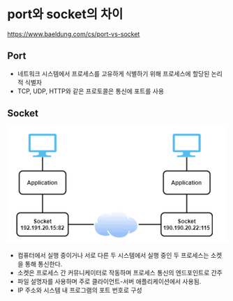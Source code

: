 # port와 socket의 차이

https://www.baeldung.com/cs/port-vs-socket

## Port
- 네트워크 시스템에서 프로세스를 고유하게 식별하기 위해 프로세스에 할당된 논리적 식별자
- TCP, UDP, HTTP와 같은 프로토콜은 통신에 포트를 사용



## Socket
![socket](../../images/Cs/socket.png)
- 컴퓨터에서 실행 중이거나 서로 다른 두 시스템에서 실행 중인 두 프로세스는 소켓을 통해 통신한다.
- 소켓은 프로세스 간 커뮤니케이터로 작동하며 프로세스 통신의 엔드포인트로 간주
- 파일 설명자를 사용하며 주로 클라이언트-서버 애플리케이션에서 사용됨.
- IP 주소와 시스템 내 프로그램의 포트 번호로 구성